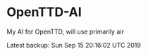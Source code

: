 # OpenTTD-AI
My AI for OpenTTD, will use primarily air

Latest backup: Sun Sep 15 20:16:02 UTC 2019
